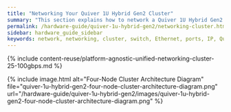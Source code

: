 ```yaml
---
title: "Networking Your Quiver 1U Hybrid Gen2 Cluster"
summary: "This section explains how to network a Quiver 1U Hybrid Gen2 cluster."
permalink: /hardware-guide/quiver-1u-hybrid-gen2/networking-cluster.html
sidebar: hardware_guide_sidebar
keywords: network, networking, cluster, switch, Ethernet, ports, IP, Quiver_1U_Hybrid_Gen2, Quiver, Quiver_1UH, QVRG2-96T, QVRG2-240T, QVRG296T, QVRG2240T
---
```


{% include content-reuse/platform-agnostic-unified-networking-cluster-25-100gbps.md %}

{% include image.html alt="Four-Node Cluster Architecture Diagram" file="quiver-1u-hybrid-gen2-four-node-cluster-architecture-diagram.png" url="/hardware-guide/quiver-1u-hybrid-gen2/images/quiver-1u-hybrid-gen2-four-node-cluster-architecture-diagram.png" %}
